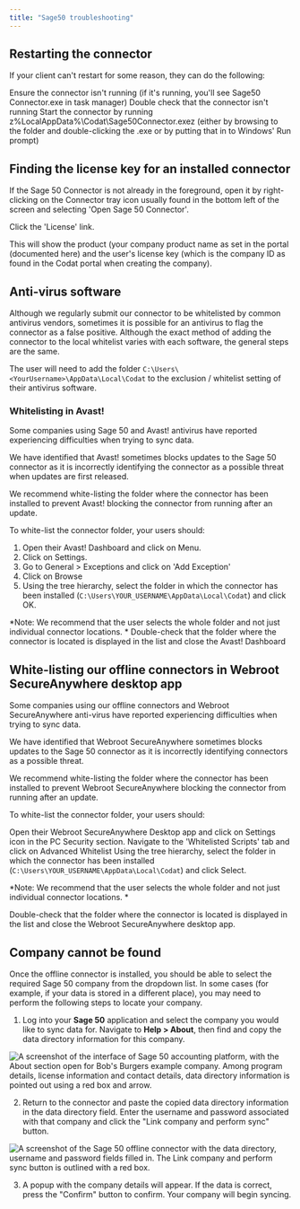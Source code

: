 ```yaml
---
title: "Sage50 troubleshooting"
---
```



## Restarting the connector

If your client can't restart for some reason, they can do the following:

Ensure the connector isn't running (if it's running, you'll see Sage50 Connector.exe in task manager)
Double check that the connector isn't running
Start the connector by running z%LocalAppData%\Codat\Sage50Connector.exez (either by browsing to the folder and double-clicking the .exe or by putting that in to Windows' Run prompt)

## Finding the license key for an installed connector

If the Sage 50 Connector is not already in the foreground, open it by right-clicking on the Connector tray icon usually found in the bottom left of the screen and selecting 'Open Sage 50 Connector'.

Click the 'License' link.

This will show the product (your company product name as set in the portal (documented here) and the user's license key (which is the company ID as found in the Codat portal when creating the company).

## Anti-virus software

Although we regularly submit our connector to be whitelisted by common antivirus vendors, sometimes it is possible for an antivirus to flag the connector as a false positive. Although the exact method of adding the connector to the local whitelist varies with each software, the general steps are the same.

The user will need to add the folder `C:\Users\<YourUsername>\AppData\Local\Codat` to the exclusion / whitelist setting of their antivirus software.

### Whitelisting in Avast!

Some companies using Sage 50 and Avast! antivirus have reported experiencing difficulties when trying to sync data.

We have identified that Avast! sometimes blocks updates to the Sage 50 connector as it is incorrectly identifying the connector as a possible threat when updates are first released.

We recommend white-listing the folder where the connector has been installed to prevent Avast! blocking the connector from running after an update.

To white-list the connector folder, your users should:

1. Open their Avast! Dashboard and click on Menu.
2. Click on Settings.
3. Go to General > Exceptions and click on 'Add Exception'
4. Click on Browse
5. Using the tree hierarchy, select the folder in which the connector has been installed (`C:\Users\YOUR_USERNAME\AppData\Local\Codat`) and click OK.

*Note: We recommend that the user selects the whole folder and not just individual connector locations. *
Double-check that the folder where the connector is located is displayed in the list and close the Avast! Dashboard


## White-listing our offline connectors in Webroot SecureAnywhere desktop app

Some companies using our offline connectors and Webroot SecureAnywhere anti-virus have reported experiencing difficulties when trying to sync data.

We have identified that Webroot SecureAnywhere sometimes blocks updates to the Sage 50 connector as it is incorrectly identifying connectors as a possible threat.

We recommend white-listing the folder where the connector has been installed to prevent Webroot SecureAnywhere blocking the connector from running after an update.

To white-list the connector folder, your users should:

Open their Webroot SecureAnywhere Desktop app and click on Settings icon in the PC Security section.
Navigate to the 'Whitelisted Scripts' tab and click on Advanced Whitelist
Using the tree hierarchy, select the folder in which the connector has been installed (`C:\Users\YOUR_USERNAME\AppData\Local\Codat`) and click Select.

*Note: We recommend that the user selects the whole folder and not just individual connector locations. *

Double-check that the folder where the connector is located is displayed in the list and close the Webroot SecureAnywhere desktop app.

## Company cannot be found

Once the offline connector is installed, you should be able to select the required Sage 50 company from the dropdown list. In some cases (for example, if your data is stored in a different place), you may need to perform the following steps to locate your company. 

1. Log into your **Sage 50** application and select the company you would like to sync data for. Navigate to **Help > About**, then find and copy the data directory information for this company.

![A screenshot of the interface of Sage 50 accounting platform, with the About section open for Bob's Burgers example company. Among program details, license information and contact details, data directory information is pointed out using a red box and arrow.](/img/integrations/accounting/sage-50/sage50-connector-app-about-section.png)

2. Return to the connector and paste the copied data directory information in the data directory field. Enter the username and password associated with that company and click the "Link company and perform sync" button. 

![A screenshot of the Sage 50 offline connector with the data directory, username and password fields filled in. The Link company and perform sync button is outlined with a red box.](/img/integrations/accounting/sage-50/sage50-connector-app-about-section.png)

3. A popup with the company details will appear. If the data is correct, press the "Confirm" button to confirm. Your company will begin syncing.